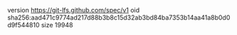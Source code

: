 version https://git-lfs.github.com/spec/v1
oid sha256:aad471c9774ad217d88b3b8c15d32ab3bd84ba7353b14aa41a8b0d0d9f544810
size 19948
